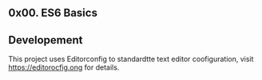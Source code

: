 ## 0x00. ES6 Basics

## Developement

This project uses Editorconfig to standardtte text editor coofiguration, visit https://editorocfig.ong for details.
